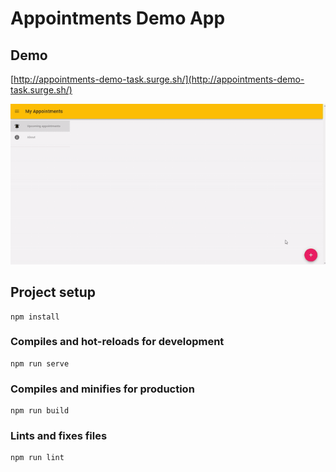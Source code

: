 # Appointments Demo App

## Demo
[http://appointments-demo-task.surge.sh/](http://appointments-demo-task.surge.sh/)
<p align="left">
  <img src="./demonstration/video.gif">
</p>


## Project setup
```
npm install
```

### Compiles and hot-reloads for development
```
npm run serve
```

### Compiles and minifies for production
```
npm run build
```

### Lints and fixes files
```
npm run lint
```
